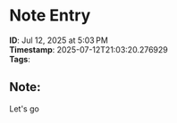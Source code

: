 
# Note Entry

**ID**: Jul 12, 2025 at 5:03 PM  
**Timestamp**: 2025-07-12T21:03:20.276929  
**Tags**:   

## Note:
Let's go
